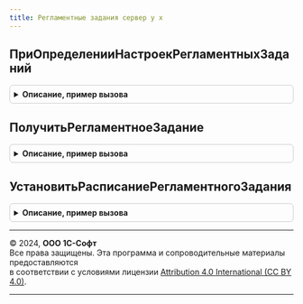 ```yaml
---
title: Регламентные задания сервер у х
---
```



## ПриОпределенииНастроекРегламентныхЗаданий
<details style="margin: 1em 0; padding: 0.5em; border: 1px solid #ccc; border-radius: 6px;">

<summary style="font-weight: bold; cursor: pointer;">Описание, пример вызова</summary>

```bsl

// Определяет следующие свойств регламентных заданий:
//  - зависимость от функциональных опций;
//  - возможность выполнения в различных режимах работы программы;
//  - прочие параметры.
//
// Параметры:
//  Настройки - ТаблицаЗначений - таблица значений с колонками:
//    * РегламентноеЗадание - ОбъектМетаданныхРегламентноеЗадание - регламентное задание.
//    * ФункциональнаяОпция - ОбъектМетаданныхФункциональнаяОпция - функциональная опция,
//        от которой зависит регламентное задание.
//    * ЗависимостьПоИ      - Булево - если регламентное задание зависит более чем
//        от одной функциональной опции и его необходимо включать только тогда,
//        когда все функциональные опции включены, то следует указывать Истина
//        для каждой зависимости.
//        По умолчанию Ложь - если хотя бы одна функциональная опция включена,
//        то регламентное задание тоже включено.
//    * ВключатьПриВключенииФункциональнойОпции - Булево, Неопределено - если Ложь, то при
//        включении функциональной опции регламентное задание не будет включаться. Значение
//        Неопределено соответствует значению Истина.
//        По умолчанию - Неопределено.
//    * ДоступноВПодчиненномУзлеРИБ - Булево, Неопределено - Истина или Неопределено, если регламентное
//        задание доступно в РИБ.
//        По умолчанию - Неопределено.
//    * ДоступноВАвтономномРабочемМесте - Булево, Неопределено - Истина или Неопределено, если регламентное
//        задание доступно в автономном рабочем месте.
//        По умолчанию - Неопределено.
//    * ДоступноВМоделиСервиса - Булево, Неопределено - Ложь, если необходимо блокировать выполнение регламентного
//        задания (в т.ч. задания очереди) в информационной базе с включенным использованием разделителя.
//        Значение Неопределено трактуется как Истина.
//        По умолчанию - Неопределено.
//    * РаботаетСВнешнимиРесурсами  - Булево - Истина, если регламентное задание модифицирует данные
//        во внешних источниках (получение почты, синхронизация данных и т.п.). Не следует устанавливать
//        значение Истина для регламентных заданий, не модифицирующих данные во внешних источниках.
//        Например, регламентное задание ЗагрузкаКурсовВалют. Регламентные задания, работающие с внешними ресурсами,
//        автоматически отключаются в копии информационной базы. По умолчанию - Ложь.
//    * Параметризуется             - Булево - Истина, если регламентное задание параметризованное.
//        По умолчанию - Ложь.
//
// Пример:
//	Настройка = Настройки.Добавить();
//	Настройка.РегламентноеЗадание = Метаданные.РегламентныеЗадания.ОбновлениеСтатусовДоставкиSMS;
//	Настройка.ФункциональнаяОпция = Метаданные.ФункциональныеОпции.ИспользоватьПочтовыйКлиент;
//	Настройка.ДоступноВМоделиСервиса = Ложь;
//
Процедура ПриОпределенииНастроекРегламентныхЗаданий(Настройки) Экспорт
```

Пример вызова
```bsl
РегламентныеЗаданияСерверУХ.ПриОпределенииНастроекРегламентныхЗаданий(Настройки) 
```
</details>

## ПолучитьРегламентноеЗадание
<details style="margin: 1em 0; padding: 0.5em; border: 1px solid #ccc; border-radius: 6px;">

<summary style="font-weight: bold; cursor: pointer;">Описание, пример вызова</summary>

```bsl

// Функция ПолучитьРегламентноеЗадание получает РегламентноеЗадание из информационной
// базы по строке уникального идентификатора.
//
// Параметры:
//  Идентификатор - Строка уникального идентификатора РегламентногоЗадания.
//
// Возвращаемое значение:
//  РегламентноеЗадание.
//
Функция ПолучитьРегламентноеЗадание(Знач Идентификатор) Экспорт
```

Пример вызова
```bsl
Результат = РегламентныеЗаданияСерверУХ.ПолучитьРегламентноеЗадание(Идентификатор) 
```
</details>

## УстановитьРасписаниеРегламентногоЗадания
<details style="margin: 1em 0; padding: 0.5em; border: 1px solid #ccc; border-radius: 6px;">

<summary style="font-weight: bold; cursor: pointer;">Описание, пример вызова</summary>

```bsl

Процедура УстановитьРасписаниеРегламентногоЗадания(Знач Идентификатор, Знач ИдентификаторРасписание) Экспорт
```

Пример вызова
```bsl
РегламентныеЗаданияСерверУХ.УстановитьРасписаниеРегламентногоЗадания(Идентификатор, ИдентификаторРасписание) 
```
</details>

---

© 2024, **ООО 1С-Софт**  
Все права защищены. Эта программа и сопроводительные материалы предоставляются  
в соответствии с условиями лицензии [Attribution 4.0 International (CC BY 4.0)](https://creativecommons.org/licenses/by/4.0/legalcode).

---
